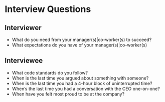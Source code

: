 # Interview Questions

## Interviewer

* What do you need from your manager(s)|co-worker(s) to succeed?
* What expectations do you have of your manager(s)|co-worker(s)

## Interviewee

* What code standards do you follow?
* When is the last time you argued about something with someone?
* When is the last time you had a 4-hour block of uninterrupted time?
* When’s the last time you had a conversation with the CEO one-on-one?
* When have you felt most proud to be at the company?
